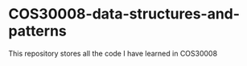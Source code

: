 # COS30008-data-structures-and-patterns 

This repository stores all the code I have learned in COS30008
